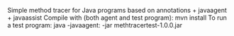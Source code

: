 Simple method tracer for Java programs based on annotations + javaagent + javaassist
Compile with (both agent and test program): mvn install
To run a test program: java -javaagent:<path to methtracer.jar> -jar methtracertest-1.0.0.jar